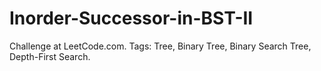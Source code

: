 # Inorder-Successor-in-BST-II
Challenge at LeetCode.com. Tags: Tree, Binary Tree, Binary Search Tree, Depth-First Search.

